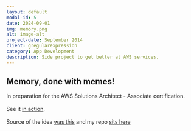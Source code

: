 ```yaml
---
layout: default
modal-id: 5
date: 2024-09-01
img: memory.png
alt: image-alt
project-date: September 2014
client: gregularexpression
category: App Development
description: Side project to get better at AWS services.
---
```


## Memory, done with memes! ##

In preparation for the AWS Solutions Architect - Associate certification.  <br /><br />See it <a href="https://gregomaticgaming.s3.us-east-1.amazonaws.com/index.html" target="_new">in action</a>.  <br /><br />Source of the idea <a href="https://www.youtube.com/watch?v=biYVW1TMYAU" target="_new">was this</a> and my repo <a href="https://github.com/gregomatic/codepipeline-s3-game" target="_new">sits here</a>